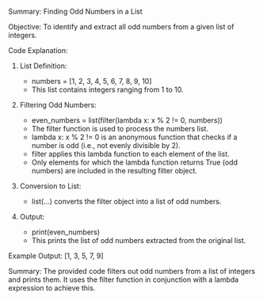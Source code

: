 Summary: Finding Odd Numbers in a List

Objective:
To identify and extract all odd numbers from a given list of integers.

Code Explanation:
1. List Definition:
   - numbers = [1, 2, 3, 4, 5, 6, 7, 8, 9, 10]
   - This list contains integers ranging from 1 to 10.

2. Filtering Odd Numbers:
   - even_numbers = list(filter(lambda x: x % 2 != 0, numbers))
   - The filter function is used to process the numbers list.
   - lambda x: x % 2 != 0 is an anonymous function that checks if a number is odd (i.e., not evenly divisible by 2).
   - filter applies this lambda function to each element of the list.
   - Only elements for which the lambda function returns True (odd numbers) are included in the resulting filter object.

3. Conversion to List:
   - list(...) converts the filter object into a list of odd numbers.

4. Output:
   - print(even_numbers)
   - This prints the list of odd numbers extracted from the original list.

Example Output:
[1, 3, 5, 7, 9]

Summary:
The provided code filters out odd numbers from a list of integers and prints them. It uses the filter function in conjunction with a lambda expression to achieve this.
